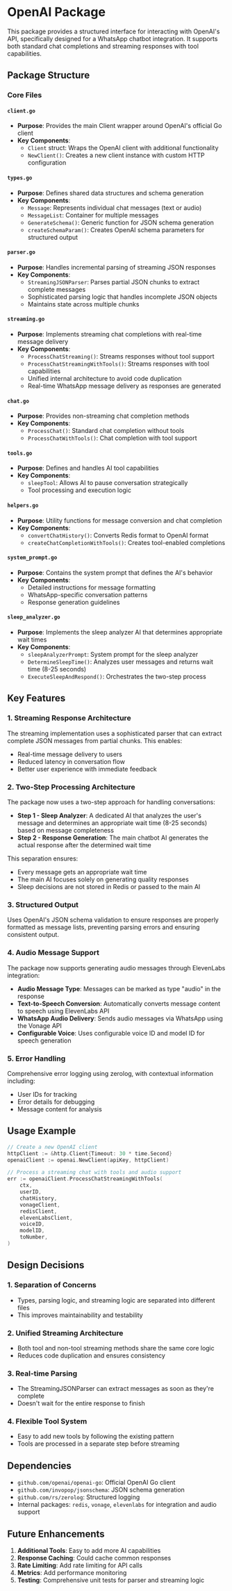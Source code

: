 # OpenAI Package

This package provides a structured interface for interacting with OpenAI's API, specifically designed for a WhatsApp chatbot integration. It supports both standard chat completions and streaming responses with tool capabilities.

## Package Structure

### Core Files

#### `client.go`
- **Purpose**: Provides the main Client wrapper around OpenAI's official Go client
- **Key Components**:
  - `Client` struct: Wraps the OpenAI client with additional functionality
  - `NewClient()`: Creates a new client instance with custom HTTP configuration

#### `types.go`
- **Purpose**: Defines shared data structures and schema generation
- **Key Components**:
  - `Message`: Represents individual chat messages (text or audio)
  - `MessageList`: Container for multiple messages
  - `GenerateSchema()`: Generic function for JSON schema generation
  - `createSchemaParam()`: Creates OpenAI schema parameters for structured output

#### `parser.go`
- **Purpose**: Handles incremental parsing of streaming JSON responses
- **Key Components**:
  - `StreamingJSONParser`: Parses partial JSON chunks to extract complete messages
  - Sophisticated parsing logic that handles incomplete JSON objects
  - Maintains state across multiple chunks

#### `streaming.go`
- **Purpose**: Implements streaming chat completions with real-time message delivery
- **Key Components**:
  - `ProcessChatStreaming()`: Streams responses without tool support
  - `ProcessChatStreamingWithTools()`: Streams responses with tool capabilities
  - Unified internal architecture to avoid code duplication
  - Real-time WhatsApp message delivery as responses are generated

#### `chat.go`
- **Purpose**: Provides non-streaming chat completion methods
- **Key Components**:
  - `ProcessChat()`: Standard chat completion without tools
  - `ProcessChatWithTools()`: Chat completion with tool support

#### `tools.go`
- **Purpose**: Defines and handles AI tool capabilities
- **Key Components**:
  - `sleepTool`: Allows AI to pause conversation strategically
  - Tool processing and execution logic

#### `helpers.go`
- **Purpose**: Utility functions for message conversion and chat completion
- **Key Components**:
  - `convertChatHistory()`: Converts Redis format to OpenAI format
  - `createChatCompletionWithTools()`: Creates tool-enabled completions

#### `system_prompt.go`
- **Purpose**: Contains the system prompt that defines the AI's behavior
- **Key Components**:
  - Detailed instructions for message formatting
  - WhatsApp-specific conversation patterns
  - Response generation guidelines

#### `sleep_analyzer.go`
- **Purpose**: Implements the sleep analyzer AI that determines appropriate wait times
- **Key Components**:
  - `sleepAnalyzerPrompt`: System prompt for the sleep analyzer
  - `DetermineSleepTime()`: Analyzes user messages and returns wait time (8-25 seconds)
  - `ExecuteSleepAndRespond()`: Orchestrates the two-step process

## Key Features

### 1. Streaming Response Architecture
The streaming implementation uses a sophisticated parser that can extract complete JSON messages from partial chunks. This enables:
- Real-time message delivery to users
- Reduced latency in conversation flow
- Better user experience with immediate feedback

### 2. Two-Step Processing Architecture
The package now uses a two-step approach for handling conversations:
- **Step 1 - Sleep Analyzer**: A dedicated AI that analyzes the user's message and determines an appropriate wait time (8-25 seconds) based on message completeness
- **Step 2 - Response Generation**: The main chatbot AI generates the actual response after the determined wait time

This separation ensures:
- Every message gets an appropriate wait time
- The main AI focuses solely on generating quality responses
- Sleep decisions are not stored in Redis or passed to the main AI

### 3. Structured Output
Uses OpenAI's JSON schema validation to ensure responses are properly formatted as message lists, preventing parsing errors and ensuring consistent output.

### 4. Audio Message Support
The package now supports generating audio messages through ElevenLabs integration:
- **Audio Message Type**: Messages can be marked as type "audio" in the response
- **Text-to-Speech Conversion**: Automatically converts message content to speech using ElevenLabs API
- **WhatsApp Audio Delivery**: Sends audio messages via WhatsApp using the Vonage API
- **Configurable Voice**: Uses configurable voice ID and model ID for speech generation

### 5. Error Handling
Comprehensive error logging using zerolog, with contextual information including:
- User IDs for tracking
- Error details for debugging
- Message content for analysis

## Usage Example

```go
// Create a new OpenAI client
httpClient := &http.Client{Timeout: 30 * time.Second}
openaiClient := openai.NewClient(apiKey, httpClient)

// Process a streaming chat with tools and audio support
err := openaiClient.ProcessChatStreamingWithTools(
    ctx,
    userID,
    chatHistory,
    vonageClient,
    redisClient,
    elevenLabsClient,
    voiceID,
    modelID,
    toNumber,
)
```

## Design Decisions

### 1. Separation of Concerns
- Types, parsing logic, and streaming logic are separated into different files
- This improves maintainability and testability

### 2. Unified Streaming Architecture
- Both tool and non-tool streaming methods share the same core logic
- Reduces code duplication and ensures consistency

### 3. Real-time Parsing
- The StreamingJSONParser can extract messages as soon as they're complete
- Doesn't wait for the entire response to finish

### 4. Flexible Tool System
- Easy to add new tools by following the existing pattern
- Tools are processed in a separate step before streaming

## Dependencies

- `github.com/openai/openai-go`: Official OpenAI Go client
- `github.com/invopop/jsonschema`: JSON schema generation
- `github.com/rs/zerolog`: Structured logging
- Internal packages: `redis`, `vonage`, `elevenlabs` for integration and audio support

## Future Enhancements

1. **Additional Tools**: Easy to add more AI capabilities
2. **Response Caching**: Could cache common responses
3. **Rate Limiting**: Add rate limiting for API calls
4. **Metrics**: Add performance monitoring
5. **Testing**: Comprehensive unit tests for parser and streaming logic 